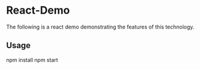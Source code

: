 # React-Demo
The following is a react demo demonstrating the features of this technology.

## Usage
npm install
npm start